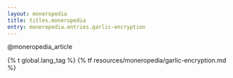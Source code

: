 ```yaml
---
layout: moneropedia
title: titles.moneropedia
entry: moneropedia.entries.garlic-encryption
---
```


@moneropedia_article

{% t global.lang_tag %}
{% tf resources/moneropedia/garlic-encryption.md %}
